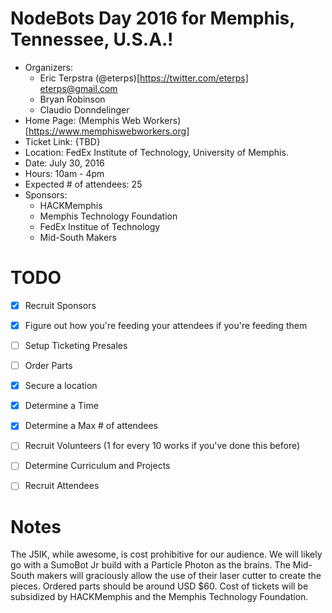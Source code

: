# NodeBots Day 2016 for Memphis, Tennessee, U.S.A.!

 - Organizers:
   * Eric Terpstra (@eterps)[https://twitter.com/eterps] eterps@gmail.com
   * Bryan Robinson
   * Claudio Donndelinger
 - Home Page: (Memphis Web Workers)[https://www.memphiswebworkers.org]
 - Ticket Link: {TBD}
 - Location: FedEx Institute of Technology, University of Memphis.
 - Date: July 30, 2016
 - Hours: 10am - 4pm
 - Expected # of attendees: 25
 - Sponsors:
   * HACKMemphis
   * Memphis Technology Foundation
   * FedEx Institue of Technology
   * Mid-South Makers

# TODO

 - [x] Recruit Sponsors
 - [x] Figure out how you're feeding your attendees if you're feeding them
 - [ ] Setup Ticketing Presales
 - [ ] Order Parts
 - [x] Secure a location
 - [x] Determine a Time
 - [x] Determine a Max # of attendees
 - [ ] Recruit Volunteers (1 for every 10 works if you've done this before)
 - [ ] Determine Curriculum and Projects
 - [ ] Recruit Attendees


# Notes

The J5IK, while awesome, is cost prohibitive for our audience.  We will likely go with a SumoBot Jr build with a Particle Photon as the brains.  The Mid-South makers will graciously allow the use of their laser cutter to create the pieces. Ordered parts should be around USD $60.  Cost of tickets will be subsidized by HACKMemphis and the Memphis Technology Foundation.
